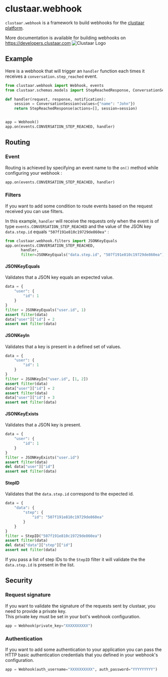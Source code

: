 # clustaar.webhook

`clustaar.webhook` is a framework to build webhooks for the [clustaar platform](https://clustaar.com).

More documentation is available for building webhooks on https://developers.clustaar.com
![Clustaar Logo](https://clustaar.com/wp-content/uploads/2016/07/logo-black-1.png)

## Example

Here is a webhook that will trigger an `handler` function each times it receives a `conversation.step_reached` event.

```python
from clustaar.webhook import Webhook, events
from clustaar.schemas.models import StepReachedResponse, ConversationSession

def handler(request, response, notification):
    session = ConversationSession(values={"name": "John"})
    return StepReachedResponse(actions=[], session=session)


app = Webhook()
app.on(events.CONVERSATION_STEP_REACHED, handler)
```
## Routing
### Event
Routing is achieved by specifying an event name to the `on()` method while configuring your webhook :
```python
app.on(events.CONVERSATION_STEP_REACHED, handler)
```

### Filters

If you want to add some condition to route events based on the request received you can use filters.

In this example, `handler` will receive the requests only when the event is of type `events.CONVERSATION_STEP_REACHED` and the value of the JSON key `data.step.id` equals `"507f191e810c19729de860ea"` :  
```python
from clustaar.webhook.filters import JSONKeyEquals
app.on(events.CONVERSATION_STEP_REACHED,
       handler,
       filter=JSONKeyEquals("data.step.id", "507f191e810c19729de860ea"))
```

#### JSONKeyEquals

Validates that a JSON key equals an expected value.
```python
data = {
    "user": {
        "id": 1
    }
}
filter = JSONKeyEquals("user.id", 1)
assert filter(data)
data["user"]["id"] = 2
assert not filter(data)
```

#### JSONKeyIn

Validates that a key is present in a defined set of values.
```python
data = {
    "user": {
        "id": 1
    }
}
filter = JSONKeyIn("user.id", [1, 2])
assert filter(data)
data["user"]["id"] = 2
assert filter(data)
data["user"]["id"] = 3
assert not filter(data)
```

#### JSONKeyExists

Validates that a JSON key is present.
```python
data = {
    "user": {
        "id": 1
    }
}
filter = JSONKeyExists("user.id")
assert filter(data)
del data["user"]["id"]
assert not filter(data)
```

#### StepID

Validates that the `data.step.id` correspond to the expected id.
```python
data = {
	"data": {
	    "step": {
	        "id": "507f191e810c19729de860ea"
	    }
    }
}
filter = StepID("507f191e810c19729de860ea")
assert filter(data)
del data["data"]["step"]["id"]
assert not filter(data)
```
If you pass a list of step IDs to the `StepID` filter it will validate the the `data.step.id` is present in the list.

## Security

### Request signature
If you want to validate the signature of the requests sent by clustaar, you need to provide a private key.  
This private key must be set in your bot's webhook configuration.

```python
app = Webhook(private_key="XXXXXXXXXX")
```

### Authentication
If you want to add some authentication to your application you can pass the HTTP basic authentication credentials that you defined in your webhook's configuration.

```python
app = Webhook(auth_username="XXXXXXXXXX", auth_password="YYYYYYYYY")
```
